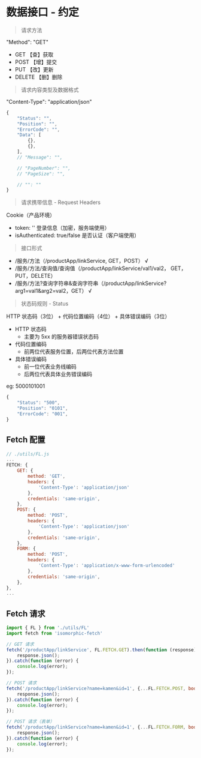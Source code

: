 # 数据接口 - 约定

> 请求方法

"Method": "GET"

- GET    【查】获取
- POST   【增】提交
- PUT    【改】更新
- DELETE 【删】删除

> 请求内容类型及数据格式

"Content-Type": "application/json"

```javascript
{
    "Status": "",
    "Position": "",
    "ErrorCode": "",
    "Data": [
        {},
        {},
    ],
    // "Message": "",

    // "PageNumber": "",
    // "PageSize": "",

    // "": ""
}
```

> 请求携带信息 - Request Headers

Cookie（产品环境）

- token: ''   登录信息（加密，服务端使用）
- isAuthenticated: true/false  是否认证（客户端使用）

> 接口形式

- /服务/方法（/productApp/linkService, GET，POST） √
- /服务/方法/查询值/查询值（/productApp/linkService/val1/val2， GET，PUT，DELETE）
- /服务/方法?查询字符串&查询字符串（/productApp/linkService?arg1=val1&arg2=val2，GET） √

> 状态码规则 - Status

HTTP 状态码（3位） + 代码位置编码（4位） + 具体错误编码（3位）

- HTTP 状态码
    - 主要为 5xx 的服务器错误状态码
- 代码位置编码
    - 前两位代表服务位置，后两位代表方法位置
- 具体错误编码
    - 前一位代表业务线编码
    - 后两位代表具体业务错误编码

eg: 5000101001

```javascript
{
    "Status": "500",
    "Position": "0101",
    "ErrorCode": "001",
}
```

## Fetch 配置

```javascript
// ./utils/FL.js
...
FETCH: {
    GET: {
        method: 'GET',
        headers: {
            'Content-Type': 'application/json'
        },
        credentials: 'same-origin',
    },
    POST: {
        method: 'POST',
        headers: {
            'Content-Type': 'application/json'
        },
        credentials: 'same-origin',
    },
    FORM: {
        method: 'POST',
        headers: {
            'Content-Type': 'application/x-www-form-urlencoded'
        },
        credentials: 'same-origin',
    },
},
...
```

## Fetch 请求

```javascript
import { FL } from './utils/FL'
import fetch from 'isomorphic-fetch'

// GET 请求
fetch('/productApp/linkService', FL.FETCH.GET).then(function (response) {
    response.json();
}).catch(function (error) {
    console.log(error);
});

// POST 请求
fetch('/productApp/linkService?name=kamen&id=1', {...FL.FETCH.POST, body: JSON.stringify(data)}).then(function (response) {
    response.json();
}).catch(function (error) {
    console.log(error);
});

// POST 请求（表单）
fetch('/productApp/linkService?name=kamen&id=1', {...FL.FETCH.FORM, body: JSON.stringify(data)}).then(function (response) {
    response.json();
}).catch(function (error) {
    console.log(error);
});
```
